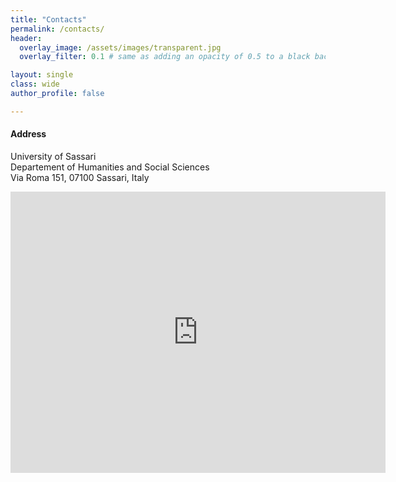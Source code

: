 ```yaml
---
title: "Contacts"
permalink: /contacts/
header:
  overlay_image: /assets/images/transparent.jpg
  overlay_filter: 0.1 # same as adding an opacity of 0.5 to a black background

layout: single
class: wide
author_profile: false

---
```


#### Address
University of Sassari <br>
Departement of Humanities and Social Sciences<br>
Via Roma 151, 07100 Sassari, Italy

<iframe src="https://www.google.com/maps/embed?pb=!1m14!1m8!1m3!1d959.7502270567741!2d8.5700658!3d40.7190845!3m2!1i1024!2i768!4f13.1!3m3!1m2!1s0x12dc6154ffb9c037%3A0x27adce6624a76ff2!2sUniversita%20degli%20Studi%20di%20Sassari%20-%20Dipartimento%20di%20Scienze%20Umanistiche%20e%20Sociali!5e1!3m2!1sit!2sit!4v1673876035432!5m2!1sit!2sit" width="600" height="450" style="border:0;" allowfullscreen="" loading="lazy" referrerpolicy="no-referrer-when-downgrade"></iframe>

